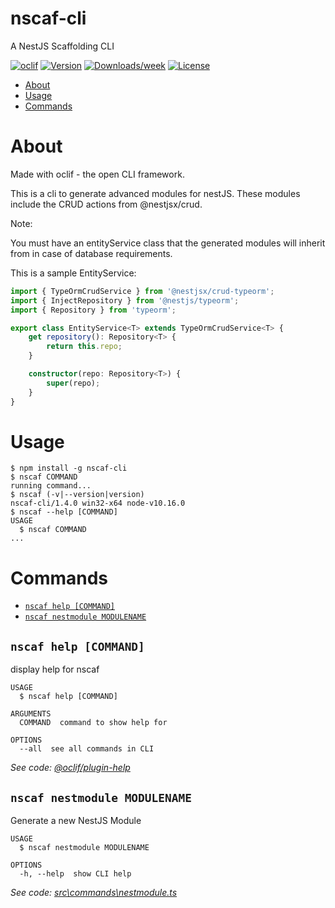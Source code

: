 nscaf-cli
=========

A NestJS Scaffolding CLI

[![oclif](https://img.shields.io/badge/cli-oclif-brightgreen.svg)](https://oclif.io)
[![Version](https://img.shields.io/npm/v/nscaf-cli.svg)](https://npmjs.org/package/nscaf-cli)
[![Downloads/week](https://img.shields.io/npm/dw/nscaf-cli.svg)](https://npmjs.org/package/nscaf-cli)
[![License](https://img.shields.io/npm/l/nscaf-cli.svg)](https://github.com/dimosthenisK/nscaf-cli/blob/master/package.json)

<!-- toc -->
* [About](#about)
* [Usage](#usage)
* [Commands](#commands)
<!-- tocstop -->
# About
Made with oclif - the open CLI framework.

This is a cli to generate advanced modules for nestJS. These modules include the CRUD actions from @nestjsx/crud.

Note:

You must have an entityService class that the generated modules will inherit from in case of database requirements.

This is a sample EntityService:
```Typescript
import { TypeOrmCrudService } from '@nestjsx/crud-typeorm';
import { InjectRepository } from '@nestjs/typeorm';
import { Repository } from 'typeorm';

export class EntityService<T> extends TypeOrmCrudService<T> {
    get repository(): Repository<T> {
        return this.repo;
    }

    constructor(repo: Repository<T>) {
        super(repo);
    }
}

```

# Usage
<!-- usage -->
```sh-session
$ npm install -g nscaf-cli
$ nscaf COMMAND
running command...
$ nscaf (-v|--version|version)
nscaf-cli/1.4.0 win32-x64 node-v10.16.0
$ nscaf --help [COMMAND]
USAGE
  $ nscaf COMMAND
...
```
<!-- usagestop -->
# Commands
<!-- commands -->
* [`nscaf help [COMMAND]`](#nscaf-help-command)
* [`nscaf nestmodule MODULENAME`](#nscaf-nestmodule-modulename)

## `nscaf help [COMMAND]`

display help for nscaf

```
USAGE
  $ nscaf help [COMMAND]

ARGUMENTS
  COMMAND  command to show help for

OPTIONS
  --all  see all commands in CLI
```

_See code: [@oclif/plugin-help](https://github.com/oclif/plugin-help/blob/v2.2.0/src\commands\help.ts)_

## `nscaf nestmodule MODULENAME`

Generate a new NestJS Module

```
USAGE
  $ nscaf nestmodule MODULENAME

OPTIONS
  -h, --help  show CLI help
```

_See code: [src\commands\nestmodule.ts](https://github.com/dimosthenisK/nscaf-cli/blob/v1.4.0/src\commands\nestmodule.ts)_
<!-- commandsstop -->
